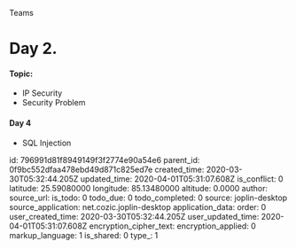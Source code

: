Teams

# Day 2.
#### Topic:
+ IP Security
+ Security Problem
#### Day 4
+ SQL Injection


id: 796991d81f8949149f3f2774e90a54e6
parent_id: 0f9bc552dfaa478ebd49d871c825ed7e
created_time: 2020-03-30T05:32:44.205Z
updated_time: 2020-04-01T05:31:07.608Z
is_conflict: 0
latitude: 25.59080000
longitude: 85.13480000
altitude: 0.0000
author: 
source_url: 
is_todo: 0
todo_due: 0
todo_completed: 0
source: joplin-desktop
source_application: net.cozic.joplin-desktop
application_data: 
order: 0
user_created_time: 2020-03-30T05:32:44.205Z
user_updated_time: 2020-04-01T05:31:07.608Z
encryption_cipher_text: 
encryption_applied: 0
markup_language: 1
is_shared: 0
type_: 1